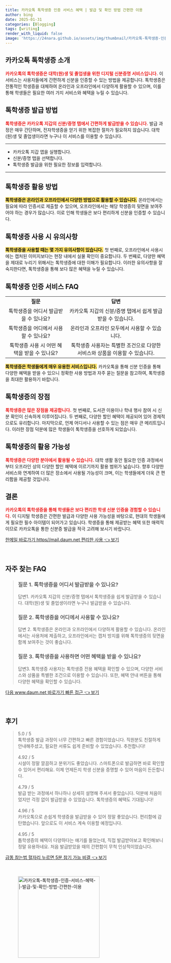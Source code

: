 ```yaml
---
title: 카카오톡 톡학생증 인증 서비스 혜택 | 발급 및 확인 방법 간편한 이용
author: bing
date: 2025-01-31
categories: [Blogging]
tags: [writing]
render_with_liquid: false
image: 'https://24nara.github.io/assets/img/thumbnail/카카오톡-톡학생증-인증-서비스-혜택-|-발급-및-확인-방법-간편한-이용.webp'
---
```



<h2 id='카카오톡 톡학생증 소개'>카카오톡 톡학생증 소개</h2>

<p><b><span style="color: #ee2323;">카카오톡의 톡학생증은 대학(원)생 및 졸업생을 위한 디지털 신분증명 서비스입니다.</span></b> 이 서비스는 사용자들에게 간편하게 신분을 인증할 수 있는 방법을 제공합니다. 톡학생증은 전통적인 학생증을 대체하여 온라인과 오프라인에서 다양하게 활용할 수 있으며, 이를 통해 학생들은 필요한 여러 가지 서비스와 혜택을 누릴 수 있습니다.</p>

<h2 id='톡학생증 발급 방법'>톡학생증 발급 방법</h2>

<p><b><span style="color: #ee2323;">톡학생증은 카카오톡 지갑의 신분/증명 탭에서 간편하게 발급받을 수 있습니다.</span></b> 발급 과정은 매우 간단하며, 전자학생증을 얻기 위한 복잡한 절차가 필요하지 않습니다. 대학(원)생 및 졸업생이라면 누구나 이 서비스를 이용할 수 있습니다.</p>

<hr />

<ul>
    <li>카카오톡 지갑 앱을 실행합니다.</li>
    <li>신분/증명 탭을 선택합니다.</li>
    <li>톡학생증 발급을 위한 필요한 정보를 입력합니다.</li>
</ul>

<hr />

<h2 id='톡학생증 활용 방법'>톡학생증 활용 방법</h2>

<p><b><span style="background-color: #ffe066;">톡학생증은 온라인과 오프라인에서 다양한 방법으로 활용할 수 있습니다.</span></b> 온라인에서는 필요에 따라 인증서로 제출할 수 있으며, 오프라인에서는 해당 학생증의 뒷면을 보여주어야 하는 경우가 많습니다. 이로 인해 학생들은 보다 편리하게 신분을 인증할 수 있습니다.</p>

<h2 id='톡학생증 사용 시 유의사항'>톡학생증 사용 시 유의사항</h2>

<p><b><span style="background-color: #ffe066;">톡학생증을 사용할 때는 몇 가지 유의사항이 있습니다.</span></b> 첫 번째로, 오프라인에서 사용시에는 캡처된 이미지보다는 현장 내에서 실물 확인이 중요합니다. 두 번째로, 다양한 혜택을 제대로 누리기 위해서는 톡학생증에 대한 이해가 필요합니다. 이러한 유의사항을 잘 숙지한다면, 톡학생증을 통해 보다 많은 혜택을 누릴 수 있습니다.</p>

<h2 id='톡학생증 인증 서비스 FAQ'>톡학생증 인증 서비스 FAQ</h2>

<table>
    <tr>
        <td style="text-align: center; height: 17px;"><b>질문</b></td>
        <td style="text-align: center; height: 17px;"><b>답변</b></td>
    </tr>
    <tr>
        <td style="text-align: center; height: 17px;">톡학생증을 어디서 발급받을 수 있나요?</td>
        <td style="text-align: center; height: 17px;">카카오톡 지갑의 신분/증명 탭에서 쉽게 발급받을 수 있습니다.</td>
    </tr>
    <tr>
        <td style="text-align: center; height: 17px;">톡학생증을 어디에서 사용할 수 있나요?</td>
        <td style="text-align: center; height: 17px;">온라인과 오프라인 모두에서 사용할 수 있습니다.</td>
    </tr>
    <tr>
        <td style="text-align: center; height: 17px;">톡학생증 사용 시 어떤 혜택을 받을 수 있나요?</td>
        <td style="text-align: center; height: 17px;">톡학생증 사용자는 특별한 조건으로 다양한 서비스와 상품을 이용할 수 있습니다.</td>
    </tr>
</table>

<p><b><span style="background-color: #ffe066;">톡학생증은 학생들에게 매우 유용한 서비스입니다.</span></b> 카카오톡을 통해 신분 인증을 통해 다양한 혜택을 받을 수 있으니 정확한 사용 방법과 자주 묻는 질문을 참고하여, 톡학생증을 최대한 활용하기 바랍니다.</p>

<h2 id='톡학생증의 장점'>톡학생증의 장점</h2>

<p><b><span style="color: #ee2323;">톡학생증은 많은 장점을 제공합니다.</span></b> 첫 번째로, 도서관 이용이나 학내 행사 참여 시 신분 확인이 신속하게 이루어집니다. 두 번째로, 다양한 할인 혜택이 제공되어 있어 경제적으로도 유리합니다. 마지막으로, 언제 어디서나 사용할 수 있는 점은 매우 큰 메리트입니다. 이러한 장점 덕분에 많은 학생들이 톡학생증을 선호하게 되었습니다.</p>

<h2 id='톡학생증의 활용 가능성'>톡학생증의 활용 가능성</h2>

<p><b><span style="color: #ee2323;">톡학생증은 다양한 분야에서 활용될 수 있습니다.</span></b> 대학 생활 동안 필요한 인증 과정에서부터 오프라인 상의 다양한 할인 혜택에 이르기까지 활용 범위가 넓습니다. 향후 다양한 서비스와 연계하여 더 많은 장소에서 사용될 가능성이 크며, 이는 학생들에게 더욱 큰 편리함을 제공할 것입니다.</p>

<h2 id='결론'>결론</h2>

<p><b><span style="color: #ee2323;">카카오톡의 톡학생증을 통해 학생들은 보다 편리한 학생 신분 인증을 경험할 수 있습니다.</span></b> 이 디지털 학생증은 간편한 발급과 다양한 사용 가능성을 바탕으로, 현대의 학생들에게 필요한 필수 아이템이 되어가고 있습니다. 학생증을 통해 제공받는 혜택 또한 매력적이므로 카카오톡을 통한 신분증 발급을 적극 고려해 보시기 바랍니다.</p>


<p><a class="click-button" title="한메일 바로가기 https//mail.daum.net 편리한 사용" href="https://24nara.github.io/posts/%ED%95%9C%EB%A9%94%EC%9D%BC-%EB%B0%94%EB%A1%9C%EA%B0%80%EA%B8%B0-httpsmail.daum.net-%ED%8E%B8%EB%A6%AC%ED%95%9C-%EC%82%AC%EC%9A%A9/" rel="dofollow">한메일 바로가기 https//mail.daum.net 편리한 사용 👈 보기</a></p><br>
<h2 id='자주_찾는_FAQ'>자주 찾는 FAQ</h2>
<div itemscope="" itemtype="https://schema.org/FAQPage"> 
<blockquote> 
<div itemscope="" itemprop="mainEntity" itemtype="https://schema.org/Question"> 
<h3 itemprop="name">질문 1. 톡학생증을 어디서 발급받을 수 있나요?</h3> 
<div itemscope="" itemprop="acceptedAnswer" itemtype="https://schema.org/Answer"> 
<span itemprop="text"> 
<p>답변1. 카카오톡 지갑의 신분/증명 탭에서 톡학생증을 쉽게 발급받을 수 있습니다. 대학(원)생 및 졸업생이라면 누구나 발급받을 수 있습니다.</p> 
</span> 
</div> 
</div> 
<div itemscope="" itemprop="mainEntity" itemtype="https://schema.org/Question"> 
<h3 itemprop="name">질문 2. 톡학생증을 어디에서 사용할 수 있나요?</h3> 
<div itemscope="" itemprop="acceptedAnswer" itemtype="https://schema.org/Answer"> 
<span itemprop="text"> 
<p>답변 2. 톡학생증은 온라인과 오프라인에서 다양하게 활용할 수 있습니다. 온라인에서는 사용처에 제출하고, 오프라인에서는 캡처 방지를 위해 톡학생증의 뒷면을 함께 보여주는 것이 좋습니다.</p> 
</span> 
</div> 
</div> 
<div itemscope="" itemprop="mainEntity" itemtype="https://schema.org/Question"> 
<h3 itemprop="name">질문 3. 톡학생증을 사용하면 어떤 혜택을 받을 수 있나요?</h3> 
<div itemscope="" itemprop="acceptedAnswer" itemtype="https://schema.org/Answer"> 
<span itemprop="text"> 
<p>답변3. 톡학생증 사용자는 톡학생증 전용 혜택을 확인할 수 있으며, 다양한 서비스와 상품을 특별한 조건으로 이용할 수 있습니다. 또한, 혜택 안내 버튼을 통해 다양한 혜택을 확인할 수 있습니다.</p> 
</span> 
</div> 
</div> 
</blockquote> 
</div>
<p><a class="click-button" title="다음 www.daum.net 바로가기 빠른 접근" href="https://24nara.github.io/posts/%EB%8B%A4%EC%9D%8C-www.daum.net-%EB%B0%94%EB%A1%9C%EA%B0%80%EA%B8%B0-%EB%B9%A0%EB%A5%B8-%EC%A0%91%EA%B7%BC/" rel="dofollow">다음 www.daum.net 바로가기 빠른 접근 👈 보기</a></p><br>
<h2 id='후기'>후기</h2>
<div itemscope itemtype="https://schema.org/Product">
  <blockquote>
  <div itemprop="review" itemscope itemtype="https://schema.org/Review">
      <div itemprop="reviewRating" itemscope itemtype="https://schema.org/Rating"> <span itemprop="ratingValue">5.0</span> / <span itemprop="bestRating">5</span> </div>
      <span itemprop="reviewBody">톡학생증 발급 과정이 너무 간편하고 빠른 경험이었습니다. 직원분도 친절하게 안내해주셨고, 필요한 서류도 쉽게 준비할 수 있었습니다. 추천합니다!</span>
  </div>
  <br>
  <div itemprop="review" itemscope itemtype="https://schema.org/Review">
      <div itemprop="reviewRating" itemscope itemtype="https://schema.org/Rating"> <span itemprop="ratingValue">4.92</span> / <span itemprop="bestRating">5</span> </div>
      <span itemprop="reviewBody">시설이 정말 깔끔하고 분위기도 좋았습니다. 스마트폰으로 발급하면 바로 확인할 수 있어서 편리해요. 이제 언제든지 학생 신분을 증명할 수 있어 마음이 든든합니다.</span>
  </div>
  <br>
  <div itemprop="review" itemscope itemtype="https://schema.org/Review">
      <div itemprop="reviewRating" itemscope itemtype="https://schema.org/Rating"> <span itemprop="ratingValue">4.79</span> / <span itemprop="bestRating">5</span> </div>
      <span itemprop="reviewBody">발급 받는 과정에서 하나하나 상세히 설명해 주셔서 좋았습니다. 덕분에 처음이었지만 걱정 없이 발급받을 수 있었습니다. 톡학생증의 혜택도 기대됩니다!</span>
  </div>
  <br>
  <div itemprop="review" itemscope itemtype="https://schema.org/Review">
      <div itemprop="reviewRating" itemscope itemtype="https://schema.org/Rating"> <span itemprop="ratingValue">4.96</span> / <span itemprop="bestRating">5</span> </div>
      <span itemprop="reviewBody">카카오톡으로 손쉽게 학생증을 발급받을 수 있어 정말 좋았습니다. 편리함에 감탄했습니다. 앞으로도 이 서비스 계속 이용할 예정입니다.</span>
  </div>
  <br>
  <div itemprop="review" itemscope itemtype="https://schema.org/Review">
      <div itemprop="reviewRating" itemscope itemtype="https://schema.org/Rating"> <span itemprop="ratingValue">4.95</span> / <span itemprop="bestRating">5</span> </div>
      <span itemprop="reviewBody">톱학생증의 혜택이 다양하다는 얘기를 들었는데, 직접 발급받아보고 확인해보니 정말 유용하네요. 처음 발급받았을 때의 간편함이 무척 인상적이었습니다.</span>
  </div>
  </blockquote>
</div>
<p><a class="click-button" title="급똥 참는법 혈자리 누르면 5분 참기 가능 비결" href="https://24nara.github.io/posts/%EA%B8%89%EB%98%A5-%EC%B0%B8%EB%8A%94%EB%B2%95-%ED%98%88%EC%9E%90%EB%A6%AC-%EB%88%84%EB%A5%B4%EB%A9%B4-5%EB%B6%84-%EC%B0%B8%EA%B8%B0-%EA%B0%80%EB%8A%A5-%EB%B9%84%EA%B2%B0/" rel="dofollow">급똥 참는법 혈자리 누르면 5분 참기 가능 비결 👈 보기</a></p><br>
<figure class="image"><img src="https://24nara.github.io/assets/img/thumbnail/카카오톡-톡학생증-인증-서비스-혜택-|-발급-및-확인-방법-간편한-이용.webp" alt="카카오톡-톡학생증-인증-서비스-혜택-|-발급-및-확인-방법-간편한-이용" width="256" height="256"></figure>